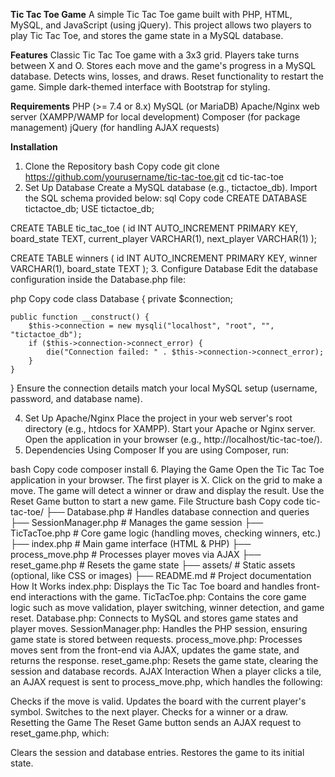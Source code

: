 **Tic Tac Toe Game**
A simple Tic Tac Toe game built with PHP, HTML, MySQL, and JavaScript (using jQuery). This project allows two players to play Tic Tac Toe, and stores the game state in a MySQL database.

**Features**
Classic Tic Tac Toe game with a 3x3 grid.
Players take turns between X and O.
Stores each move and the game's progress in a MySQL database.
Detects wins, losses, and draws.
Reset functionality to restart the game.
Simple dark-themed interface with Bootstrap for styling.

**Requirements**
PHP (>= 7.4 or 8.x)
MySQL (or MariaDB)
Apache/Nginx web server (XAMPP/WAMP for local development)
Composer (for package management)
jQuery (for handling AJAX requests)

**Installation**
1. Clone the Repository
bash
Copy code
git clone https://github.com/yourusername/tic-tac-toe.git
cd tic-tac-toe
2. Set Up Database
Create a MySQL database (e.g., tictactoe_db).
Import the SQL schema provided below:
sql
Copy code
CREATE DATABASE tictactoe_db;
USE tictactoe_db;

CREATE TABLE tic_tac_toe (
    id INT AUTO_INCREMENT PRIMARY KEY,
    board_state TEXT,
    current_player VARCHAR(1),
    next_player VARCHAR(1)
);

CREATE TABLE winners (
    id INT AUTO_INCREMENT PRIMARY KEY,
    winner VARCHAR(1),
    board_state TEXT
);
3. Configure Database
Edit the database configuration inside the Database.php file:

php
Copy code
class Database {
    private $connection;

    public function __construct() {
        $this->connection = new mysqli("localhost", "root", "", "tictactoe_db");
        if ($this->connection->connect_error) {
            die("Connection failed: " . $this->connection->connect_error);
        }
    }
}
Ensure the connection details match your local MySQL setup (username, password, and database name).

4. Set Up Apache/Nginx
Place the project in your web server's root directory (e.g., htdocs for XAMPP).
Start your Apache or Nginx server.
Open the application in your browser (e.g., http://localhost/tic-tac-toe/).
5. Dependencies
Using Composer
If you are using Composer, run:

bash
Copy code
composer install
6. Playing the Game
Open the Tic Tac Toe application in your browser.
The first player is X.
Click on the grid to make a move.
The game will detect a winner or draw and display the result.
Use the Reset Game button to start a new game.
File Structure
bash
Copy code
tic-tac-toe/
├── Database.php          # Handles database connection and queries
├── SessionManager.php    # Manages the game session
├── TicTacToe.php         # Core game logic (handling moves, checking winners, etc.)
├── index.php             # Main game interface (HTML & PHP)
├── process_move.php      # Processes player moves via AJAX
├── reset_game.php        # Resets the game state
├── assets/               # Static assets (optional, like CSS or images)
├── README.md             # Project documentation
How It Works
index.php: Displays the Tic Tac Toe board and handles front-end interactions with the game.
TicTacToe.php: Contains the core game logic such as move validation, player switching, winner detection, and game reset.
Database.php: Connects to MySQL and stores game states and player moves.
SessionManager.php: Handles the PHP session, ensuring game state is stored between requests.
process_move.php: Processes moves sent from the front-end via AJAX, updates the game state, and returns the response.
reset_game.php: Resets the game state, clearing the session and database records.
AJAX Interaction
When a player clicks a tile, an AJAX request is sent to process_move.php, which handles the following:

Checks if the move is valid.
Updates the board with the current player's symbol.
Switches to the next player.
Checks for a winner or a draw.
Resetting the Game
The Reset Game button sends an AJAX request to reset_game.php, which:

Clears the session and database entries.
Restores the game to its initial state.
